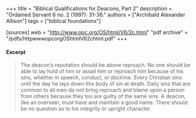 +++
title = "Biblical Qualifications for Deacons, Part 2"
description = "Ordained Servant 6 no. 2 (1997): 31-36."
authors = ["Archibald Alexander Allison"]
tags = ["biblical foundations"]

[sources]
web = "http://www.opc.org/OS/html/V6/2c.html"
"pdf archive" = "/pdfs/httpwwwopcorgOShtmlV62chtml.pdf"
+++

#### Excerpt

> The deacon’s reputation should be above reproach. No one should be able to lay hold of him or assail him or reproach him because of his sins, whether in speech, conduct, or doctrine. Every Christian sins until the day he lays down this body of sin at death. Daily sins that are common to all men do not bring reproach and blame upon a person from others because they too are guilty of the same sins. A deacon, like an overseer, must have and maintain a good name. There should be no question as to his integrity or upright character.